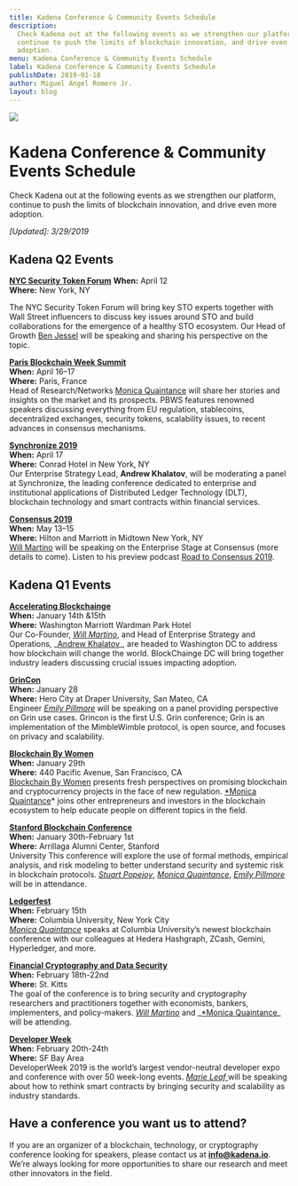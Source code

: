 ```yaml
---
title: Kadena Conference & Community Events Schedule
description:
  Check Kadena out at the following events as we strengthen our platform,
  continue to push the limits of blockchain innovation, and drive even more
  adoption.
menu: Kadena Conference & Community Events Schedule
label: Kadena Conference & Community Events Schedule
publishDate: 2019-01-18
author: Miguel Angel Romero Jr.
layout: blog
---
```


![](/assets/blog/1_e-sOQIuA2mE-9eft3OQXOQ.webp)

# Kadena Conference & Community Events Schedule

Check Kadena out at the following events as we strengthen our platform, continue
to push the limits of blockchain innovation, and drive even more adoption.

_[Updated]: 3/29/2019_

## Kadena Q2 Events

**[NYC Security Token Forum](https://events.fintech4good.co/NYSTF?from=singlemessage&isappinstalled=0#/?lang=en)**
**When:** April 12  
**Where:** New York, NY

The NYC Security Token Forum will bring key STO experts together with Wall
Street influencers to discuss key issues around STO and build collaborations for
the emergence of a healthy STO ecosystem. Our Head of Growth
[Ben Jessel](https://www.linkedin.com/in/benjessel/) will be speaking and
sharing his perspective on the topic.

**[Paris Blockchain Week Summit](https://pbwsummit.com/)**  
**When:** April 16–17  
**Where:** Paris, France  
Head of Research/Networks [Monica Quaintance](https://twitter.com/quaintm) will
share her stories and insights on the market and its prospects. PBWS features
renowned speakers discussing everything from EU regulation, stablecoins,
decentralized exchanges, security tokens, scalability issues, to recent advances
in consensus mechanisms.

**[Synchronize 2019](https://www.imn.org/financial-technology/conference/Synchronize-2019/)**  
**When:** April 17  
**Where:** Conrad Hotel in New York, NY  
Our Enterprise Strategy Lead, **Andrew Khalatov**, will be moderating a panel at
Synchronize, the leading conference dedicated to enterprise and institutional
applications of Distributed Ledger Technology (DLT), blockchain technology and
smart contracts within financial services.

**[Consensus 2019](https://www.coindesk.com/events/consensus-2019)**  
**When:** May 13–15  
**Where:** Hilton and Marriott in Midtown New York, NY  
[Will Martino](http://twitter.com/_wjmartino_) will be speaking on the
Enterprise Stage at Consensus (more details to come). Listen to his preview
podcast
[Road to Consensus 2019](https://art19.com/shows/road-to-consensus-by-coindesk/episodes/9a3fb896-836a-4f21-ac7a-95803898f49b).

## Kadena Q1 Events

**[Accelerating Blockchainge ](https://www.blockchaingedc.com/)**  
**When:** January 14th &15th  
**Where:** Washington Marriott Wardman Park Hotel  
Our Co-Founder, _[Will Martino](http://twitter.com/_wjmartino_)_, and Head of
Enterprise Strategy and Operations,
_[Andrew Khalatov](http://linkedin.com/in/andrewkhalatov)\_, are headed to
Washington DC to address how blockchain will change the world. BlockChainge DC
will bring together industry leaders discussing crucial issues impacting
adoption.

**[GrinCon](http://grincon.us)**  
**When:** January 28  
**Where:** Hero City at Draper University, San Mateo, CA  
Engineer _[Emily Pillmore](https://twitter.com/emi1ypi)_ will be speaking on a
panel providing perspective on Grin use cases. Grincon is the first U.S. Grin
conference; Grin is an implementation of the MimbleWimble protocol, is open
source, and focuses on privacy and scalability.

**[Blockchain By Women](https://www.eventbrite.com/e/why-blockchain-in-2019-tickets-53322233235)**  
**When:** January 29th  
**Where:** 440 Pacific Avenue, San Francisco, CA  
[Blockchain By Women](https://www.blockchainxwomen.com/events) presents fresh
perspectives on promising blockchain and cryptocurrency projects in the face of
new regulation. [\*Monica Quaintance](http://twitter.com/quaintm)\* joins other
entrepreneurs and investors in the blockchain ecosystem to help educate people
on different topics in the field.

**[Stanford Blockchain Conference](https://cyber.stanford.edu/sbc19)**  
**When:** January 30th-February 1st  
**Where:** Arrillaga Alumni Center, Stanford  
University This conference will explore the use of formal methods, empirical
analysis, and risk modeling to better understand security and systemic risk in
blockchain protocols.
_[Stuart Popejoy](https://twitter.com/sirlensalot?lang=en)_,
_[Monica Quaintance](http://twitter.com/quiantm)_,
_[Emily Pillmore](https://twitter.com/emi1ypi)_ will be in attendance.

**[Ledgerfest](https://www.eventbrite.com/e/ledgerfest-student-blockchain-summit-tickets-53368271938)**  
**When:** February 15th  
**Where:** Columbia University, New York City  
_[Monica Quaintance](http://twitter.com/QuaintM)_ speaks at Columbia
University’s newest blockchain conference with our colleagues at Hedera
Hashgraph, ZCash, Gemini, Hyperledger, and more.

**[Financial Cryptography and Data Security](https://fc19.ifca.ai/)**  
**When:** February 18th-22nd  
**Where:** St. Kitts  
The goal of the conference is to bring security and cryptography researchers and
practitioners together with economists, bankers, implementers, and
policy-makers. _[Will Martino](http://twitter.com/_wjmartino_)_ and
_[\*Monica Quaintance](http://twitter.com/quaintm)\_ will be attending.

**[Developer Week](https://www.developerweek.com/)**  
**When:** February 20th-24th  
**Where:** SF Bay Area  
DeveloperWeek 2019 is the world’s largest vendor-neutral developer expo and
conference with over 50 week-long events.
_[Marie Leaf ](https://twitter.com/mariesleaf?lang=en)_ will be speaking about
how to rethink smart contracts by bringing security and scalability as industry
standards.

## Have a conference you want us to attend?

If you are an organizer of a blockchain, technology, or cryptography conference
looking for speakers, please contact us at **info@kadena.io**. We’re always
looking for more opportunities to share our research and meet other innovators
in the field.
